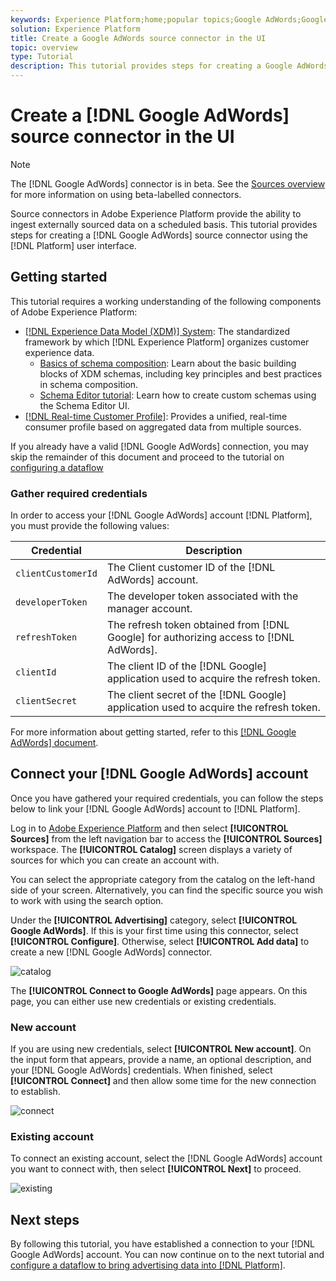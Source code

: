 ```yaml
---
keywords: Experience Platform;home;popular topics;Google AdWords;Google AdWords source connector;google adwords connector
solution: Experience Platform
title: Create a Google AdWords source connector in the UI
topic: overview
type: Tutorial
description: This tutorial provides steps for creating a Google AdWords source connector using the Platform user interface.
---
```


# Create a [!DNL Google AdWords] source connector in the UI

>[!NOTE]
>
>The [!DNL Google AdWords] connector is in beta. See the [Sources overview](../../../../home.md#terms-and-conditions) for more information on using beta-labelled connectors.

Source connectors in Adobe Experience Platform provide the ability to ingest externally sourced data on a scheduled basis. This tutorial provides steps for creating a [!DNL Google AdWords] source connector using the [!DNL Platform] user interface.

## Getting started

This tutorial requires a working understanding of the following components of Adobe Experience Platform:

*   [[!DNL Experience Data Model (XDM)] System](../../../../../xdm/home.md): The standardized framework by which [!DNL Experience Platform] organizes customer experience data.
    *   [Basics of schema composition](../../../../../xdm/schema/composition.md): Learn about the basic building blocks of XDM schemas, including key principles and best practices in schema composition.
    *   [Schema Editor tutorial](../../../../../xdm/tutorials/create-schema-ui.md): Learn how to create custom schemas using the Schema Editor UI.
*   [[!DNL Real-time Customer Profile]](../../../../../profile/home.md): Provides a unified, real-time consumer profile based on aggregated data from multiple sources.

If you already have a valid [!DNL Google AdWords] connection, you may skip the remainder of this document and proceed to the tutorial on [configuring a dataflow](../../dataflow/payments.md)

### Gather required credentials

In order to access your [!DNL Google AdWords] account [!DNL Platform], you must provide the following values:

| Credential | Description |
| ---------- | ----------- |
| `clientCustomerId` | The Client customer ID of the [!DNL AdWords] account. |
| `developerToken` | The developer token associated with the manager account. |
| `refreshToken` | The refresh token obtained from [!DNL Google] for authorizing access to [!DNL AdWords]. |
| `clientId` | The client ID of the [!DNL Google] application used to acquire the refresh token. |
| `clientSecret` | The client secret of the [!DNL Google] application used to acquire the refresh token. |

For more information about getting started, refer to this [[!DNL Google AdWords] document](https://developers.google.com/adwords/api/docs/guides/authentication).

## Connect your [!DNL Google AdWords] account

Once you have gathered your required credentials, you can follow the steps below to link your [!DNL Google AdWords] account to [!DNL Platform].

Log in to [Adobe Experience Platform](https://platform.adobe.com) and then select **[!UICONTROL Sources]** from the left navigation bar to access the **[!UICONTROL Sources]** workspace. The **[!UICONTROL Catalog]** screen displays a variety of sources for which you can create an account with.

You can select the appropriate category from the catalog on the left-hand side of your screen. Alternatively, you can find the specific source you wish to work with using the search option.

Under the **[!UICONTROL Advertising]** category, select **[!UICONTROL Google AdWords]**. If this is your first time using this connector, select **[!UICONTROL Configure]**. Otherwise, select **[!UICONTROL Add data]** to create a new [!DNL Google AdWords] connector.

![catalog](../../../../images/tutorials/create/ads/catalog.png)

The **[!UICONTROL Connect to Google AdWords]** page appears. On this page, you can either use new credentials or existing credentials.

### New account

If you are using new credentials, select **[!UICONTROL New account]**. On the input form that appears, provide a name, an optional description, and your [!DNL Google AdWords] credentials. When finished, select **[!UICONTROL Connect]** and then allow some time for the new connection to establish.

![connect](../../../../images/tutorials/create/ads/connect.png)

### Existing account

To connect an existing account, select the  [!DNL Google AdWords] account you want to connect with, then select **[!UICONTROL Next]** to proceed.

![existing](../../../../images/tutorials/create/ads/existing.png)

## Next steps

By following this tutorial, you have established a connection to your [!DNL Google AdWords] account. You can now continue on to the next tutorial and [configure a dataflow to bring advertising data into [!DNL Platform]](../../dataflow/advertising.md).